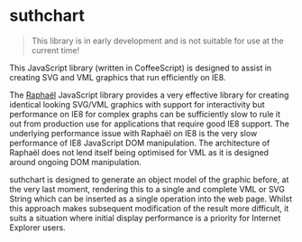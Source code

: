 # suthchart

> This library is in early development and is not suitable for use at the current time!

This JavaScript library (written in CoffeeScript) is designed to assist in creating SVG and VML graphics that run efficiently on IE8.

The [Raphaël](http://raphaeljs.com/) JavaScript library provides a very effective library for creating identical looking SVG/VML graphics with support for interactivity but performance on IE8 for complex graphs can be sufficiently slow to rule it out from production use for applications that require good IE8 support.  The underlying performance issue with Raphaël on IE8 is the very slow performance of IE8 JavaScript DOM manipulation.  The architecture of Raphaël does not lend itself being optimised for VML as it is designed around ongoing DOM manipulation.

suthchart is designed to generate an object model of the graphic before, at the very last moment, rendering this to a single and complete VML or SVG String which can be inserted as a single operation into the web page.  Whilst this approach makes subsequent modification of the result more difficult, it suits a situation where initial display performance is a priority for Internet Explorer users.